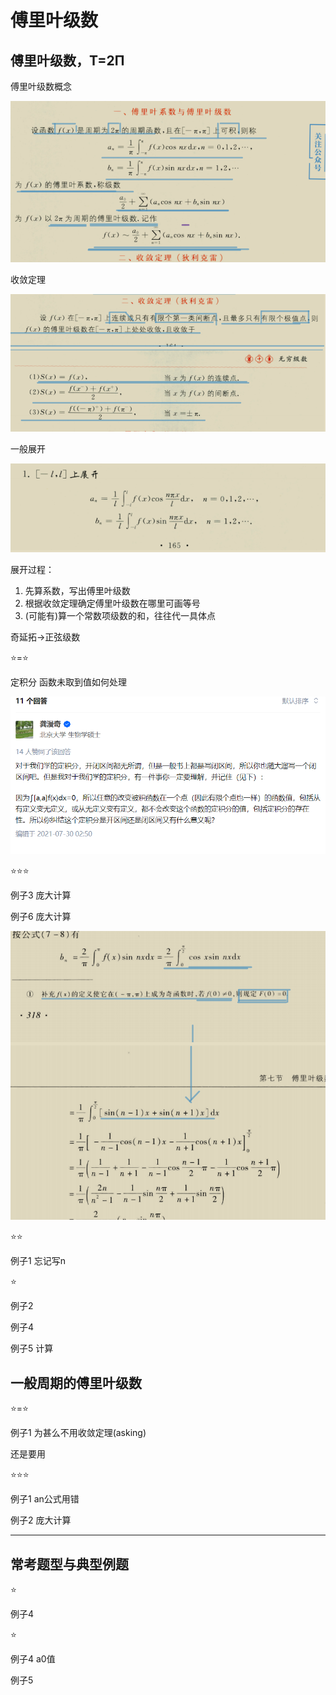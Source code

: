 # 傅里叶级数

## 傅里叶级数，T=2Π

傅里叶级数概念

![20220509223213](https://raw.githubusercontent.com/Logible/Image/main/note_image/20220509223213.png)

收敛定理

![20220509223007](https://raw.githubusercontent.com/Logible/Image/main/note_image/20220509223007.png)

一般展开

![20220510210809](https://raw.githubusercontent.com/Logible/Image/main/note_image/20220510210809.png)

展开过程：

1. 先算系数，写出傅里叶级数
2. 根据收敛定理确定傅里叶级数在哪里可画等号
3. (可能有)算一个常数项级数的和，往往代一具体点

奇延拓->正弦级数

⭐=⭐

定积分 函数未取到值如何处理

![20220511155318](https://raw.githubusercontent.com/Logible/Image/main/note_image/20220511155318.png)

⭐⭐⭐

例子3 庞大计算

例子6 庞大计算

![20220510202044](https://raw.githubusercontent.com/Logible/Image/main/note_image/20220510202044.png)

⭐⭐

例子1 忘记写n

⭐

例子2

例子4

例子5 计算

## 一般周期的傅里叶级数

⭐=⭐

例子1 为甚么不用收敛定理(asking)

还是要用

⭐⭐⭐

例子1 an公式用错

例子2 庞大计算

---

## 常考题型与典型例题

⭐

例子4

⭐

例子4 a0值

例子5
